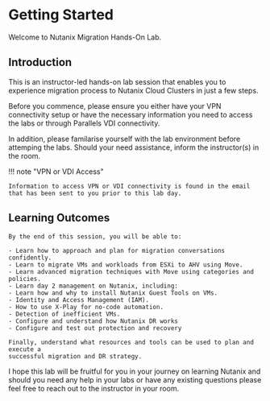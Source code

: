 # Getting Started

Welcome to Nutanix Migration Hands-On Lab.

## Introduction

This is an instructor-led hands-on lab session that enables you to experience migration process to Nutanix Cloud Clusters in just a few steps.

Before you commence, please ensure you either have your VPN connectivity setup or have the necessary information you need to access the labs or through Parallels VDI connectivity.

In addition, please familarise yourself with the lab environment before attemping the labs. Should your need assistance, inform the instructor(s) in the room.

!!! note "VPN or VDI Access"
    
    Information to access VPN or VDI connectivity is found in the email that has been sent to you prior to this lab day.

## Learning Outcomes

    By the end of this session, you will be able to:

    - Learn how to approach and plan for migration conversations confidently.
    - Learn to migrate VMs and workloads from ESXi to AHV using Move.
    - Learn advanced migration techniques with Move using categories and policies.
    - Learn day 2 management on Nutanix, including:
    - Learn how and why to install Nutanix Guest Tools on VMs.
    - Identity and Access Management (IAM).
    - How to use X-Play for no-code automation.
    - Detection of inefficient VMs.
    - Configure and understand how Nutanix DR works
    - Configure and test out protection and recovery
    
    Finally, understand what resources and tools can be used to plan and execute a 
    successful migration and DR strategy.

I hope this lab will be fruitful for you in your journey on learning Nutanix and should
you need any help in your labs or have any existing questions please feel free to reach out
to the instructor in your room.